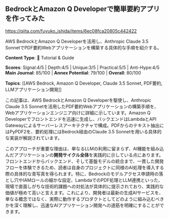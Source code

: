 ## BedrockとAmazon Q Developerで簡単要約アプリを作ってみた

https://qiita.com/fuyuko_ishida/items/6ec08fca20805c442422

AWS BedrockとAmazon Q Developerを活用し、Anthropic Claude 3.5 SonnetでPDF要約Webアプリケーションを構築する具体的な手順を紹介する。

**Content Type**: 📖 Tutorial & Guide

**Scores**: Signal:4/5 | Depth:4/5 | Unique:3/5 | Practical:5/5 | Anti-Hype:4/5
**Main Journal**: 85/100 | **Annex Potential**: 79/100 | **Overall**: 80/100

**Topics**: [[AWS Bedrock, Amazon Q Developer, Claude 3.5 Sonnet, PDF要約, LLMアプリケーション開発]]

この記事は、AWS BedrockとAmazon Q Developerを駆使し、Anthropic Claude 3.5 Sonnetを活用したPDF要約Webアプリケーションの構築手順を、Webアプリケーションエンジニア向けに詳細に示しています。Amazon Q Developerでフロントエンドを迅速に生成し、バックエンドはLambdaとAPI Gatewayによるサーバーレスアーキテクチャで構成。PDFからのテキスト抽出にはPyPDF2を、要約処理にはBedrock経由のClaude 3.5 Sonnetを用いる具体的な実装が解説されています。

このアプローチが重要な理由は、単なるLLMの利用に留まらず、AI機能を組み込んだアプリケーションの**開発サイクル全体**を実践的に示している点にあります。フロントエンドからバックエンド、そして基盤モデルの統合まで、一貫した開発フローを体験できるため、読者は自身のプロジェクトに同様のAI処理を導入する際の具体的な青写真を得られます。特に、Bedrockのモデルアクセス申請時の落とし穴やIAMロールの細かな設定、LambdaでのPDF処理とLLM連携といった、現場で直面しがちな技術的課題への対処法が具体的に提示されており、実践的な価値が極めて高いと言えます。これにより、開発者は最新の生成AIサービスを、単なる概念ではなく、実際に動作するプロダクトとしてどのように組み込むべきかを深く理解し、迅速なAIアプリケーション開発への道筋を明確にすることができます。